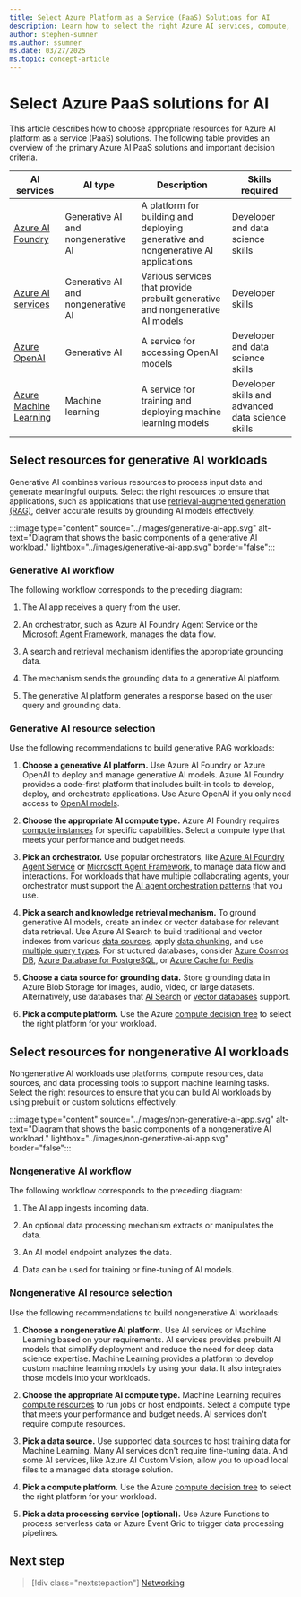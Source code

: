 ```yaml
---
title: Select Azure Platform as a Service (PaaS) Solutions for AI
description: Learn how to select the right Azure AI services, compute, and tools to build effective generative and nongenerative AI workloads.
author: stephen-sumner
ms.author: ssumner
ms.date: 03/27/2025
ms.topic: concept-article
---
```


# Select Azure PaaS solutions for AI

This article describes how to choose appropriate resources for Azure AI platform as a service (PaaS) solutions. The following table provides an overview of the primary Azure AI PaaS solutions and important decision criteria.

| AI services | AI type | Description | Skills required |
|---------|------------|---------| --- |
| [Azure AI Foundry](/azure/ai-foundry/what-is-azure-ai-foundry) | Generative AI and nongenerative AI | A platform for building and deploying generative and nongenerative AI applications | Developer and data science skills |
| [Azure AI services](/azure/ai-services/what-are-ai-services) | Generative AI and nongenerative AI | Various services that provide prebuilt generative and nongenerative AI models | Developer skills |
| [Azure OpenAI](/azure/ai-foundry/openai/concepts/models) | Generative AI | A service for accessing OpenAI models | Developer and data science skills |
| [Azure Machine Learning](/azure/machine-learning/overview-what-is-azure-machine-learning) | Machine learning | A service for training and deploying machine learning models | Developer skills and advanced data science skills |

## Select resources for generative AI workloads

Generative AI combines various resources to process input data and generate meaningful outputs. Select the right resources to ensure that applications, such as applications that use [retrieval-augmented generation (RAG)](/azure/architecture/ai-ml/guide/rag/rag-solution-design-and-evaluation-guide), deliver accurate results by grounding AI models effectively.

:::image type="content" source="../images/generative-ai-app.svg" alt-text="Diagram that shows the basic components of a generative AI workload." lightbox="../images/generative-ai-app.svg" border="false":::

### Generative AI workflow

The following workflow corresponds to the preceding diagram:

1. The AI app receives a query from the user.

1. An orchestrator, such as Azure AI Foundry Agent Service or the [Microsoft Agent Framework](https://devblogs.microsoft.com/foundry/introducing-microsoft-agent-framework-the-open-source-engine-for-agentic-ai-apps/), manages the data flow.

1. A search and retrieval mechanism identifies the appropriate grounding data.

1. The mechanism sends the grounding data to a generative AI platform.

1. The generative AI platform generates a response based on the user query and grounding data.

### Generative AI resource selection

Use the following recommendations to build generative RAG workloads:

1. **Choose a generative AI platform.** Use Azure AI Foundry or Azure OpenAI to deploy and manage generative AI models. Azure AI Foundry provides a code-first platform that includes built-in tools to develop, deploy, and orchestrate applications. Use Azure OpenAI if you only need access to [OpenAI models](/azure/ai-services/openai/concepts/models).

1. **Choose the appropriate AI compute type.** Azure AI Foundry requires [compute instances](/azure/ai-studio/how-to/create-manage-compute) for specific capabilities. Select a compute type that meets your performance and budget needs.

1. **Pick an orchestrator.** Use popular orchestrators, like [Azure AI Foundry Agent Service](/azure/ai-foundry/agents/overview) or [Microsoft Agent Framework](https://devblogs.microsoft.com/foundry/introducing-microsoft-agent-framework-the-open-source-engine-for-agentic-ai-apps/), to manage data flow and interactions. For workloads that have multiple collaborating agents, your orchestrator must support the [AI agent orchestration patterns](/azure/architecture/ai-ml/guide/ai-agent-design-patterns) that you use.

1. **Pick a search and knowledge retrieval mechanism.** To ground generative AI models, create an index or vector database for relevant data retrieval. Use Azure AI Search to build traditional and vector indexes from various [data sources](/azure/search/search-indexer-overview#supported-data-sources), apply [data chunking](/azure/search/vector-search-integrated-vectorization), and use [multiple query types](/azure/search/search-query-overview#types-of-queries). For structured databases, consider [Azure Cosmos DB](/azure/cosmos-db/vector-database), [Azure Database for PostgreSQL](/azure/postgresql/flexible-server/how-to-use-pgvector), or [Azure Cache for Redis](/azure/azure-cache-for-redis/cache-overview-vector-similarity).

1. **Choose a data source for grounding data.** Store grounding data in Azure Blob Storage for images, audio, video, or large datasets. Alternatively, use databases that [AI Search](/azure/search/search-indexer-overview#supported-data-sources) or [vector databases](/dotnet/ai/conceptual/vector-databases#available-vector-database-solutions) support.

1. **Pick a compute platform.** Use the Azure [compute decision tree](/azure/architecture/guide/technology-choices/compute-decision-tree) to select the right platform for your workload.

## Select resources for nongenerative AI workloads

Nongenerative AI workloads use platforms, compute resources, data sources, and data processing tools to support machine learning tasks. Select the right resources to ensure that you can build AI workloads by using prebuilt or custom solutions effectively.

:::image type="content" source="../images/non-generative-ai-app.svg" alt-text="Diagram that shows the basic components of a nongenerative AI workload." lightbox="../images/non-generative-ai-app.svg" border="false":::

### Nongenerative AI workflow

The following workflow corresponds to the preceding diagram:

1. The AI app ingests incoming data.

1. An optional data processing mechanism extracts or manipulates the data.

1. An AI model endpoint analyzes the data.

1. Data can be used for training or fine-tuning of AI models.

### Nongenerative AI resource selection

Use the following recommendations to build nongenerative AI workloads:

1. **Choose a nongenerative AI platform.** Use AI services or Machine Learning based on your requirements. AI services provides prebuilt AI models that simplify deployment and reduce the need for deep data science expertise. Machine Learning provides a platform to develop custom machine learning models by using your data. It also integrates those models into your workloads.

1. **Choose the appropriate AI compute type.** Machine Learning requires [compute resources](/azure/machine-learning/concept-azure-machine-learning-v2) to run jobs or host endpoints. Select a compute type that meets your performance and budget needs. AI services don't require compute resources.

1. **Pick a data source.** Use supported [data sources](/azure/machine-learning/how-to-datastore) to host training data for Machine Learning. Many AI services don't require fine-tuning data. And some AI services, like Azure AI Custom Vision, allow you to upload local files to a managed data storage solution.

1. **Pick a compute platform.** Use the Azure [compute decision tree](/azure/architecture/guide/technology-choices/compute-decision-tree) to select the right platform for your workload.

1. **Pick a data processing service (optional).** Use Azure Functions to process serverless data or Azure Event Grid to trigger data processing pipelines.

## Next step

> [!div class="nextstepaction"]
> [Networking](../platform/networking.md)
